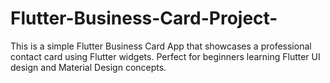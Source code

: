 # Flutter-Business-Card-Project-
This is a simple Flutter Business Card App that showcases a professional contact card using Flutter widgets. Perfect for beginners learning Flutter UI design and Material Design concepts.
